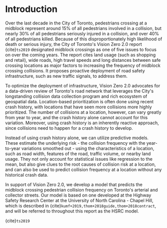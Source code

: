 # Introduction

Over the last decade in the City of Toronto, pedestrians crossing at a midblock
represent around 15% of all pedestrians involved in a collision, but nearly 30%
of all pedestrians seriously injured in a collision, and over 40% of all
pedestrians killed. Because of this disproportionately high likelihood of death
or serious injury, the City of Toronto's Vision Zero 2.0 report {cite}`ts2019`
designated midblock crossings as one of five issues to focus on over the coming
years. The report cites land usage (such as shopping and retail), wide roads,
high travel speeds and long distances between safe crossing locations as major
factors to increasing the frequency of midblock crossing collisions. It proposes
proactive deployment of road safety infrastructure, such as new traffic signals,
to address them.

To optimize the deployment of infrastructure, Vision Zero 2.0 advocates for a
data-driven review of Toronto's road network that leverages the City's
longstanding collision data collection program and rich ecosystem of geospatial
data. Location-based prioritization is often done using recent crash history,
with locations that have seen more collisions more highly prioritized. The
number of collisions at a location, however, can vary greatly from year to year,
and the crash history alone cannot account for this variation. Moreover, using
crash history is an inherently reactive approach, since collisions need to
happen for a crash history to develop.

Instead of using crash history alone, we can utilize predictive models. These
estimate the underlying risk - the collision frequency with the year-to-year
variations smoothed out - using the characteristics of a location, such as road
width, features of the road, traffic volume, or nearby land usage. They not only
account for statistical issues like regression to the mean, but also give clues
to the root causes of collision risk at a location, and can also be used to
predict collision frequency at a location without any historical crash data.

In support of Vision Zero 2.0, we develop a model that predicts the midblock
crossing pedestrian collision frequency on Toronto's arterial and collector
streets. Our model is based on one developed at the Highway Safety Research
Center at the University of North Carolina - Chapel Hill, which is described in
{cite}`kumf+2019,thom+2018guide,thom+2018contract`, and will be referred to
throughout this report as the HSRC model.

{cite}`ts2019`
<!-- 


articular the use of predictive analytics for safety
intervention prioritization

The Vision Zero 2.0 report also emphasizes the importance of data-driven
decision making, in particular the use of predictive analytics for safety
intervention prioritization. Historically, location priority for implementing
safety infrastructure has often been done by request (eg. by City councilors) or
by finding hotspots, locations with a history of frequent and/or severe crashes.
While the latter can be used for network screening - a safety examination of the
City's road network as a whole - it is not only a reactive method (since one
must wait for collisions to occur first) but is also unreliable due to
year-to-year fluctuations in the frequency of collisions at a given location. A
hotspot determined from recent crash history may only exist due to a
fluctuation, and therefore may not reflect the underlying risk at the location.
The United States Federal Highway Administration (FHWA) calls this phenomenon
the "regression to the mean effect" {cite}`thom+2018guide,fhwa2015`, and advocate for
alternative network screening methods based on predictive models as part of
their systemic safety approach. These models determine the relationship between
various characteristics of a location, such as geometric features of the road,
road user volume, or nearby land usage, and its mean collision frequency. They
can account for statistical issues like regression to the mean, and can also be
used to predict collision frequency at a location without any historical crash
data {cite}`thom+2018guide`. -->
